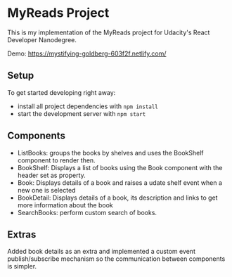 # MyReads Project

This is my implementation of the MyReads project for Udacity's React Developer Nanodegree.

Demo: https://mystifying-goldberg-603f2f.netlify.com/

## Setup

To get started developing right away:

* install all project dependencies with `npm install`
* start the development server with `npm start`

## Components

* ListBooks: groups the books by shelves and uses the BookShelf component to render then.
* BookShelf: Displays a list of books using the Book component with the header set as property.
* Book: Displays details of a book and raises a udate shelf event when a new one is selected
* BookDetail: Displays details of a book, its description and links to get more information about the book
* SearchBooks: perform custom search of books.

## Extras

Added book details as an extra and implemented a custom event publish/subscribe mechanism so the communication between components is simpler.